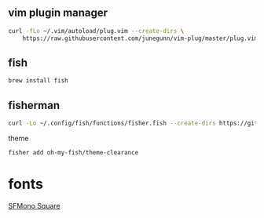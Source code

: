 ## vim plugin manager
```bash
curl -fLo ~/.vim/autoload/plug.vim --create-dirs \
    https://raw.githubusercontent.com/junegunn/vim-plug/master/plug.vim
```
## fish
```bash
brew install fish
```
## fisherman
```bash
curl -Lo ~/.config/fish/functions/fisher.fish --create-dirs https://git.io/fisher
```
theme
```bash
fisher add oh-my-fish/theme-clearance
```
# fonts
[SFMono Square](https://github.com/delphinus/homebrew-sfmono-square)